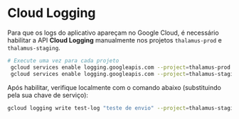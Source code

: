 # Cloud Logging

Para que os logs do aplicativo apareçam no Google Cloud, é necessário habilitar a API **Cloud Logging** manualmente nos projetos `thalamus-prod` e `thalamus-staging`.

```bash
# Execute uma vez para cada projeto
 gcloud services enable logging.googleapis.com --project=thalamus-prod
 gcloud services enable logging.googleapis.com --project=thalamus-staging
```

Após habilitar, verifique localmente com o comando abaixo (substituindo pela sua chave de serviço):

```bash
gcloud logging write test-log "teste de envio" --project=thalamus-staging
```
